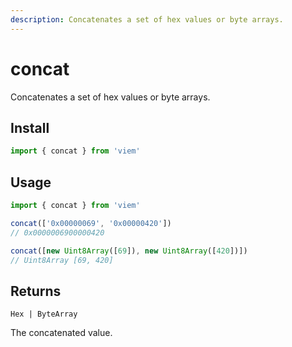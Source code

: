 ```yaml
---
description: Concatenates a set of hex values or byte arrays.
---
```


# concat

Concatenates a set of hex values or byte arrays.

## Install

```ts
import { concat } from 'viem'
```

## Usage

```ts
import { concat } from 'viem'

concat(['0x00000069', '0x00000420'])
// 0x0000006900000420

concat([new Uint8Array([69]), new Uint8Array([420])])
// Uint8Array [69, 420]
```

## Returns

`Hex | ByteArray`

The concatenated value.
